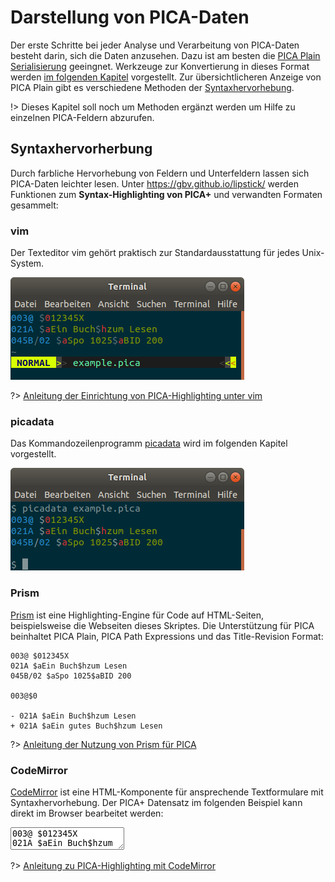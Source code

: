 # Darstellung von PICA-Daten

Der erste Schritte bei jeder Analyse und Verarbeitung von PICA-Daten besteht darin, sich die Daten anzusehen. Dazu ist am besten die [PICA Plain Serialisierung](formate?id=serialisierungen) geeingnet. Werkzeuge zur Konvertierung in dieses Format werden [im folgenden Kapitel](verarbeitung) vorgestellt. Zur übersichtlicheren Anzeige von PICA Plain gibt es verschiedene Methoden der [Syntaxhervorhebung](#syntaxhervorhebung).

!> Dieses Kapitel soll noch um Methoden ergänzt werden um Hilfe zu einzelnen PICA-Feldern abzurufen.

## Syntaxhervorherbung

Durch farbliche Hervorhebung von Feldern und Unterfeldern lassen sich PICA-Daten leichter lesen. Unter <https://gbv.github.io/lipstick/> werden Funktionen zum **Syntax-Highlighting von PICA+** und verwandten Formaten gesammelt:

### vim

Der Texteditor vim gehört praktisch zur Standardausstattung für jedes Unix-System.

  ![Screenshot PICA Syntax-Highlighting unter vim](img/screenshot-vim.png)

?> [Anleitung der Einrichtung von PICA-Highlighting unter vim](https://gbv.github.io/lipstick/vim/)

### picadata

Das Kommandozeilenprogramm [picadata](verarbeitung?id=picadata) wird im folgenden Kapitel vorgestellt.

![Screenshot PICA Syntax-Highlighting mit picadata](img/screenshot-picadata.png)

### Prism

[Prism](https://prismjs.com) ist eine Highlighting-Engine für Code auf HTML-Seiten, beispielsweise die Webseiten dieses Skriptes. Die Unterstützung für PICA beinhaltet PICA Plain, PICA Path Expressions und das Title-Revision Format:

~~~pica
003@ $012345X
021A $aEin Buch$hzum Lesen
045B/02 $aSpo 1025$aBID 200

003@$0

- 021A $aEin Buch$hzum Lesen
+ 021A $aEin gutes Buch$hzum Lesen
~~~

?> [Anleitung der Nutzung von Prism für PICA](https://gbv.github.io/lipstick/prism/)

### CodeMirror

[CodeMirror](https://codemirror.net/) ist eine HTML-Komponente für ansprechende Textformulare mit Syntaxhervorhebung. Der PICA+ Datensatz im folgenden Beispiel kann direkt im Browser bearbeitet werden:

<div>
<textarea id="pica-editor">
003@ $012345X
021A $aEin Buch$hzum Lesen
045B/02 $aSpo 1025$aBID 200
</textarea>
</div>

<script>
CodeMirror.fromTextArea(document.getElementById('pica-editor'), { lineNumbers: true });
</script>

?> [Anleitung zu PICA-Highlighting mit CodeMirror](https://gbv.github.io/lipstick/codemirror/)
